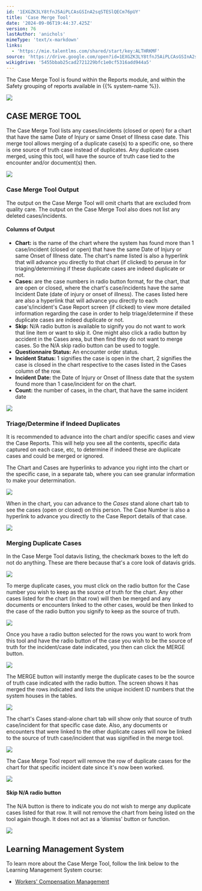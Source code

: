 ```yaml
---
id: '1EXGZK3LY8tfnJ5AiPLCAsGSInA2sqSTESlQECm76pUY'
title: 'Case Merge Tool'
date: '2024-09-06T19:44:37.425Z'
version: 76
lastAuthor: 'anichols'
mimeType: 'text/x-markdown'
links:
  - 'https://mie.talentlms.com/shared/start/key:ALTHRKMF'
source: 'https://drive.google.com/open?id=1EXGZK3LY8tfnJ5AiPLCAsGSInA2sqSTESlQECm76pUY'
wikigdrive: '5455bbab25cad2721229bfc1e0cf5316add944a5'
---
```

The Case Merge Tool is found within the Reports module, and within the Safety grouping of reports available in {{% system-name %}}.

![](../case-merge-tool.assets/e4436613833d19fbc14d272be4516beb.png)

## CASE MERGE TOOL

The Case Merge Tool lists any cases/incidents (closed or open) for a chart that have the same Date of Injury or same Onset of Illness case date.  This merge tool allows merging of a duplicate case(s) to a specific one, so there is one source of truth case instead of duplicates.  Any duplicate cases merged, using this tool, will have the source of truth case tied to the encounter and/or document(s) then.

![](../case-merge-tool.assets/454798bb77c08c20fbffc39e99f4db47.png)

### Case Merge Tool Output

The output on the Case Merge Tool will omit charts that are excluded from quality care.  The output on the Case Merge Tool also does not list any deleted cases/incidents.

#### Columns of Output

* <strong>Chart:</strong> is the name of the chart where the system has found more than 1 case/incident (closed or open) that have the same Date of Injury or same Onset of Illness date.  The chart's name listed is also a hyperlink that will advance you directly to that chart (if clicked) to peruse in for triaging/determining if these duplicate cases are indeed duplicate or not.
* <strong>Cases:</strong> are the case numbers in radio button format, for the chart, that are open or closed, where the chart's case/incidents have the same Incident Date (date of injury or onset of illness).  The cases listed here are also a hyperlink that will advance you directly to each case's/incident's Case Report screen (if clicked) to view more detailed information regarding the case in order to help triage/determine if these duplicate cases are indeed duplicate or not.
* <strong>Skip:</strong> N/A radio button is available to signify you do not want to work that line item or want to skip it.  One might also click a radio button by accident in the Cases area, but then find they do not want to merge cases.  So the N/A skip radio button can be used to toggle.
* <strong>Questionnaire Status:</strong> An encounter order status.
* <strong>Incident Status:</strong> 1 signifies the case is open in the chart, 2 signifies the case is closed in the chart respective to the cases listed in the Cases column of the row.
* <strong>Incident Date:</strong> the Date of Injury or Onset of Illness date that the system found more than 1 case/incident for on the chart.
* <strong>Count:</strong> the number of cases, in the chart, that have the same incident date

![](../case-merge-tool.assets/f725c05e32ef149e4aaecbe143e28bfd.png)

### Triage/Determine if Indeed Duplicates

It is recommended to advance into the chart and/or specific cases and view the Case Reports.  This will help you see all the contents, specific data captured on each case, etc, to determine if indeed these are duplicate cases and could be merged or ignored.

The Chart and Cases are hyperlinks to advance you right into the chart or the specific case, in a separate tab, where you can see granular information to make your determination.

![](../case-merge-tool.assets/eaa48ef6c1c6feb67e389b13c970b841.png)

When in the chart, you can advance to the *Cases* stand alone chart tab to see the cases (open or closed) on this person.  The Case Number is also a hyperlink to advance you directly to the Case Report details of that case.

![](../case-merge-tool.assets/4c5af0122df5104648d61fc3df7e0711.png)

### Merging Duplicate Cases

In the Case Merge Tool datavis listing, the checkmark boxes to the left do not do anything.  These are there because that's a core look of datavis grids.

![](../case-merge-tool.assets/0f2b857075372cd861b71e21fa684375.png)

To merge duplicate cases, you must click on the radio button for the Case number you wish to keep as the source of truth for the chart.  Any other cases listed for the chart (in that row) will then be merged and any documents or encounters linked to the other cases, would be then linked to the case of the radio button you signify to keep as the source of truth.

![](../case-merge-tool.assets/3924cc53ae5dcc656c71ba4129dbd4ac.png)

Once you have a radio button selected for the rows you want to work from this tool and have the radio button of the case you wish to be the source of truth for the incident/case date indicated, you then can click the MERGE button.

![](../case-merge-tool.assets/5c81bde33dff85a090d5ec21fa4f53a9.png)

The MERGE button will instantly merge the duplicate cases to be the source of truth case indicated with the radio button.  The screen shows it has merged the rows indicated and lists the unique incident ID numbers that the system houses in the tables.

![](../case-merge-tool.assets/5f9b0fdf29f19f9c1d65dc8baa56009f.png)

The chart's Cases stand-alone chart tab will show only that source of truth case/incident for that specific case date.  Also, any documents or encounters that were linked to the other duplicate cases will now be linked to the source of truth case/incident that was signified in the merge tool.

![](../case-merge-tool.assets/4d678918b7dbe601e0160123b08769f6.png)

The Case Merge Tool report will remove the row of duplicate cases for the chart for that specific incident date since it's now been worked.

![](../case-merge-tool.assets/cc5d4dbde734aebb56f30110beda0334.png)

#### Skip N/A radio button

The N/A button is there to indicate you do not wish to merge any duplicate cases listed for that row.  It will not remove the chart from being listed on the tool again though.  It does not act as a ‘dismiss' button or function.

![](../case-merge-tool.assets/ff4b5b51b58472a75de1cf0b6e3f9688.png)

## Learning Management System

To learn more about the Case Merge Tool, follow the link below to the Learning Management System course:

* [Workers' Compensation Management](https://mie.talentlms.com/shared/start/key:ALTHRKMF)
